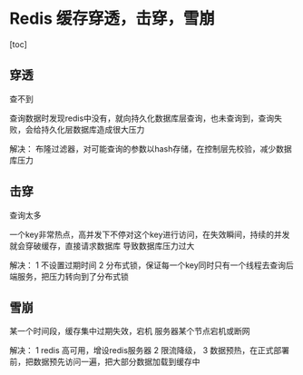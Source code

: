 # Redis 缓存穿透，击穿，雪崩

[toc]

## 穿透

查不到

查询数据时发现redis中没有，就向持久化数据库层查询，也未查询到，查询失败，会给持久化层数据库造成很大压力

解决：
布隆过滤器，对可能查询的参数以hash存储，在控制层先校验，减少数据库压力

## 击穿

查询太多

一个key非常热点，高并发下不停对这个key进行访问，在失效瞬间，持续的并发就会穿破缓存，直接请求数据库
导致数据库压力过大

解决：
1 不设置过期时间
2 分布式锁，保证每一个key同时只有一个线程去查询后端服务，把压力转向到了分布式锁

## 雪崩

某一个时间段，缓存集中过期失效，宕机
服务器某个节点宕机或断网

解决：
1 redis 高可用，增设redis服务器
2 限流降级，
3 数据预热，在正式部署前，把数据预先访问一遍，把大部分数据加载到缓存中
